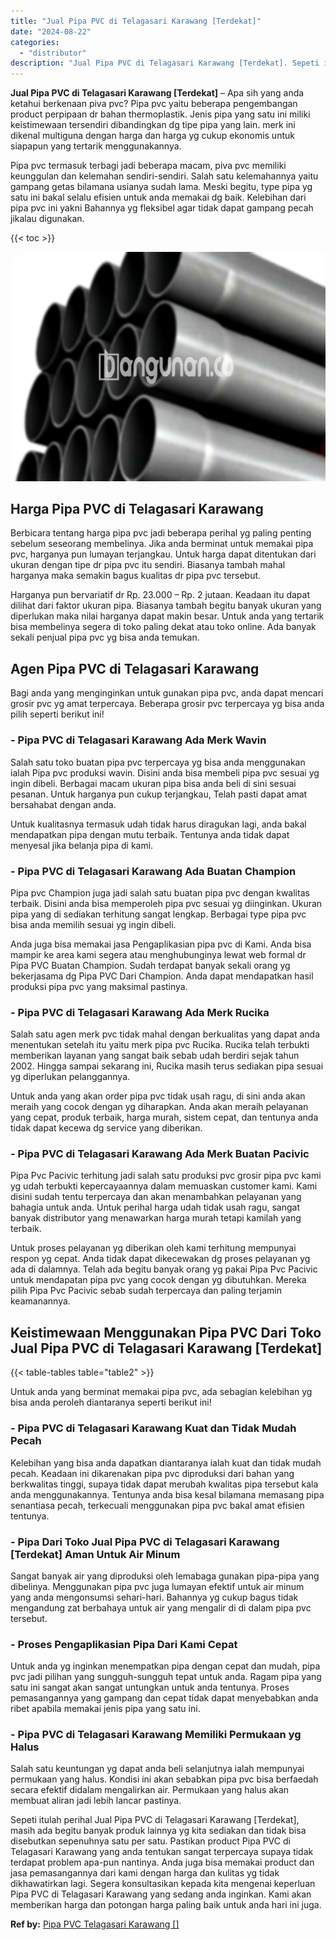 ```yaml
---
title: "Jual Pipa PVC di Telagasari Karawang [Terdekat]"
date: "2024-08-22"
categories: 
  - "distributor"
description: "Jual Pipa PVC di Telagasari Karawang [Terdekat]. Sepeti itulah perihal Jual Pipa PVC di Telagasari Karawang [Terdekat], masih ada begitu banyak produk lain..."
---
```


**Jual Pipa PVC di Telagasari Karawang \[Terdekat\]** – Apa sih yang anda ketahui berkenaan piva pvc? Pipa pvc yaitu beberapa pengembangan product perpipaan dr bahan thermoplastik. Jenis pipa yang satu ini miliki keistimewaan tersendiri dibandingkan dg tipe pipa yang lain. merk ini dikenal multiguna dengan harga dan harga yg cukup ekonomis untuk siapapun yang tertarik menggunakannya.

Pipa pvc termasuk terbagi jadi beberapa macam, piva pvc memiliki keunggulan dan kelemahan sendiri-sendiri. Salah satu kelemahannya yaitu gampang getas bilamana usianya sudah lama. Meski begitu, type pipa yg satu ini bakal selalu efisien untuk anda memakai dg baik. Kelebihan dari pipa pvc ini yakni Bahannya yg fleksibel agar tidak dapat gampang pecah jikalau digunakan.

{{< toc >}}

![Jual Pipa PVC di Telagasari Karawang [Terdekat]](/images/jaul-pipa-pvc-59.png)

## Harga Pipa PVC di Telagasari Karawang

Berbicara tentang harga pipa pvc jadi beberapa perihal yg paling penting sebelum seseorang membelinya. Jika anda berminat untuk memakai pipa pvc, harganya pun lumayan terjangkau. Untuk harga dapat ditentukan dari ukuran dengan tipe dr pipa pvc itu sendiri. Biasanya tambah mahal harganya maka semakin bagus kualitas dr pipa pvc tersebut.

Harganya pun bervariatif dr Rp. 23.000 – Rp. 2 jutaan. Keadaan itu dapat dilihat dari faktor ukuran pipa. Biasanya tambah begitu banyak ukuran yang diperlukan maka nilai harganya dapat makin besar. Untuk anda yang tertarik bisa membelinya segera di toko paling dekat atau toko online. Ada banyak sekali penjual pipa pvc yg bisa anda temukan.

## Agen Pipa PVC di Telagasari Karawang

Bagi anda yang menginginkan untuk gunakan pipa pvc, anda dapat mencari grosir pvc yg amat terpercaya. Beberapa grosir pvc terpercaya yg bisa anda pilih seperti berikut ini!

### \- Pipa PVC di Telagasari Karawang Ada Merk Wavin

Salah satu toko buatan pipa pvc terpercaya yg bisa anda menggunakan ialah Pipa pvc produksi wavin. Disini anda bisa membeli pipa pvc sesuai yg ingin dibeli. Berbagai macam ukuran pipa bisa anda beli di sini sesuai pesanan. Untuk harganya pun cukup terjangkau, Telah pasti dapat amat bersahabat dengan anda.

Untuk kualitasnya termasuk udah tidak harus diragukan lagi, anda bakal mendapatkan pipa dengan mutu terbaik. Tentunya anda tidak dapat menyesal jika belanja pipa di kami.

### \- Pipa PVC di Telagasari Karawang Ada Buatan Champion

Pipa pvc Champion juga jadi salah satu buatan pipa pvc dengan kwalitas terbaik. Disini anda bisa memperoleh pipa pvc sesuai yg diinginkan. Ukuran pipa yang di sediakan terhitung sangat lengkap. Berbagai type pipa pvc bisa anda memilih sesuai yg ingin dibeli.

Anda juga bisa memakai jasa Pengaplikasian pipa pvc di Kami. Anda bisa mampir ke area kami segera atau menghubunginya lewat web formal dr Pipa PVC Buatan Champion. Sudah terdapat banyak sekali orang yg bekerjasama dg Pipa PVC Dari Champion. Anda dapat mendapatkan hasil produksi pipa pvc yang maksimal pastinya.

### \- Pipa PVC di Telagasari Karawang Ada Merk Rucika

Salah satu agen merk pvc tidak mahal dengan berkualitas yang dapat anda menentukan setelah itu yaitu merk pipa pvc Rucika. Rucika telah terbukti memberikan layanan yang sangat baik sebab udah berdiri sejak tahun 2002. Hingga sampai sekarang ini, Rucika masih terus sediakan pipa sesuai yg diperlukan pelanggannya.

Untuk anda yang akan order pipa pvc tidak usah ragu, di sini anda akan meraih yang cocok dengan yg diharapkan. Anda akan meraih pelayanan yang cepat, produk terbaik, harga murah, sistem cepat, dan tentunya anda tidak dapat kecewa dg service yang diberikan.

### \- Pipa PVC di Telagasari Karawang Ada Merk Buatan Pacivic

Pipa Pvc Pacivic terhitung jadi salah satu produksi pvc grosir pipa pvc kami yg udah terbukti kepercayaannya dalam memuaskan customer kami. Kami disini sudah tentu terpercaya dan akan menambahkan pelayanan yang bahagia untuk anda. Untuk perihal harga udah tidak usah ragu, sangat banyak distributor yang menawarkan harga murah tetapi kamilah yang terbaik.

Untuk proses pelayanan yg diberikan oleh kami terhitung mempunyai respon yg cepat. Anda tidak dapat dikecewakan dg proses pelayanan yg ada di dalamnya. Telah ada begitu banyak orang yg pakai Pipa Pvc Pacivic untuk mendapatan pipa pvc yang cocok dengan yg dibutuhkan. Mereka pilih Pipa Pvc Pacivic sebab sudah terpercaya dan paling terjamin keamanannya.

## Keistimewaan Menggunakan Pipa PVC Dari Toko Jual Pipa PVC di Telagasari Karawang \[Terdekat\]

{{< table-tables table="table2" >}}

Untuk anda yang berminat memakai pipa pvc, ada sebagian kelebihan yg bisa anda peroleh diantaranya seperti berikut ini!

### \- Pipa PVC di Telagasari Karawang Kuat dan Tidak Mudah Pecah

Kelebihan yang bisa anda dapatkan diantaranya ialah kuat dan tidak mudah pecah. Keadaan ini dikarenakan pipa pvc diproduksi dari bahan yang berkwalitas tinggi, supaya tidak dapat merubah kwalitas pipa tersebut kala anda menggunakannya. Tentunya anda bisa kesal bilamana memasang pipa senantiasa pecah, terkecuali menggunakan pipa pvc bakal amat efisien tentunya.

### \- Pipa Dari Toko Jual Pipa PVC di Telagasari Karawang \[Terdekat\] Aman Untuk Air Minum

Sangat banyak air yang diproduksi oleh lemabaga gunakan pipa-pipa yang dibelinya. Menggunakan pipa pvc juga lumayan efektif untuk air minum yang anda mengonsumsi sehari-hari. Bahannya yg cukup bagus tidak mengandung zat berbahaya untuk air yang mengalir di di dalam pipa pvc tersebut.

### \- Proses Pengaplikasian Pipa Dari Kami Cepat

Untuk anda yg inginkan menempatkan pipa dengan cepat dan mudah, pipa pvc jadi pilihan yang sungguh-sungguh tepat untuk anda. Ragam pipa yang satu ini sangat akan sangat untungkan untuk anda tentunya. Proses pemasangannya yang gampang dan cepat tidak dapat menyebabkan anda ribet apabila memakai jenis pipa yang satu ini.

### \- Pipa PVC di Telagasari Karawang Memiliki Permukaan yg Halus

Salah satu keuntungan yg dapat anda beli selanjutnya ialah mempunyai permukaan yang halus. Kondisi ini akan sebabkan pipa pvc bisa berfaedah secara efektif didalam mengalirkan air. Permukaan yang halus akan membuat aliran jadi lebih lancar pastinya.

Sepeti itulah perihal Jual Pipa PVC di Telagasari Karawang \[Terdekat\], masih ada begitu banyak produk lainnya yg kita sediakan dan tidak bisa disebutkan sepenuhnya satu per satu. Pastikan product Pipa PVC di Telagasari Karawang yang anda tentukan sangat terpercaya supaya tidak terdapat problem apa-pun nantinya. Anda juga bisa memakai product dan jasa pemasangannya dari kami dengan harga dan kulitas yg tidak dikhawatirkan lagi. Segera konsultasikan kepada kita mengenai keperluan Pipa PVC di Telagasari Karawang yang sedang anda inginkan. Kami akan memberikan harga dan potongan harga paling baik untuk anda hari ini juga.

**Ref by:** [Pipa PVC Telagasari Karawang []](https://id.wikipedia.org/wiki/Pipa)
